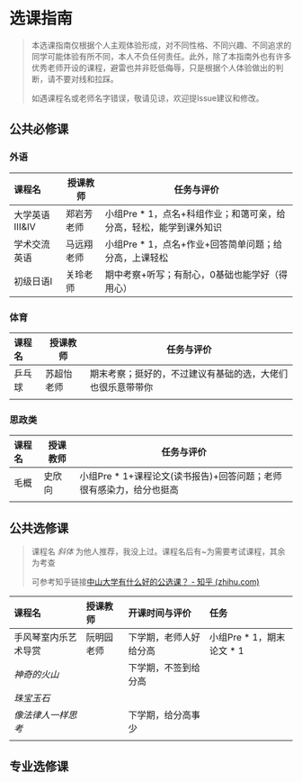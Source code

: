 # 选课指南

> 本选课指南仅根据个人主观体验形成，对不同性格、不同兴趣、不同追求的同学可能体验有所不同，本人不负任何责任。此外，除了本指南外也有许多优秀老师开设的课程，避雷也并非贬低侮辱，只是根据个人体验做出的判断，请不要对线和拉踩。
>
> 如遇课程名或老师名字错误，敬请见谅，欢迎提Issue建议和修改。

## 公共必修课

### 外语

| 课程名       | 授课教师   | 任务与评价                                                   |
| :----------- | ---------- | ------------------------------------------------------------ |
| 大学英语Ⅲ&Ⅳ  | 郑岩芳老师 | 小组Pre * 1，点名+科组作业；和蔼可亲，给分高，轻松，能学到课外知识 |
| 学术交流英语 | 马远翔老师 | 小组Pre * 1，点名+作业+回答简单问题；给分高，上课轻松        |
| 初级日语Ⅰ    | 关玲老师   | 期中考察+听写；有耐心，0基础也能学好（得用心）               |

### 体育

| 课程名 | 授课教师   | 任务与评价                                                 |
| :----- | ---------- | ---------------------------------------------------------- |
| 乒乓球 | 苏超怡老师 | 期末考察；挺好的，不过建议有基础的选，大佬们也很乐意带带你 |
|        |            |                                                            |

### 思政类

| 课程名 | 授课教师 | 任务与评价                                                   |
| :----- | -------- | ------------------------------------------------------------ |
| 毛概   | 史欣向   | 小组Pre * 1+课程论文(读书报告)+回答问题；老师很有感染力，给分也挺高 |
|        |          |                                                              |

## 公共选修课

> 课程名 *斜体* 为他人推荐，我没上过。课程名后有~为需要考试课程，其余为考查
>
> 可参考知乎链接[中山大学有什么好的公选课？ - 知乎 (zhihu.com)](https://www.zhihu.com/question/344375738)

| 课程名               | 授课教师   | 开课时间与评价         | 任务                      |
| :------------------- | :--------- | :--------------------- | :------------------------ |
| 手风琴室内乐艺术导赏 | 阮明园老师 | 下学期，老师人好给分高 | 小组Pre * 1，期末论文 * 1 |
| *神奇的火山*         |            | 下学期，不签到给分高   |                           |
| *珠宝玉石*           |            |                        |                           |
| *像法律人一样思考*   |            | 下学期，给分高事少     |                           |
|                      |            |                        |                           |



## 专业选修课

